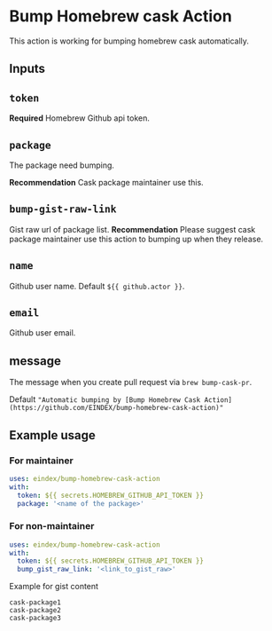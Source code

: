 # Bump Homebrew cask Action

This action is working for bumping homebrew cask automatically.

## Inputs

## `token`
**Required** Homebrew Github api token.

## `package`
The package need bumping.

**Recommendation** Cask package maintainer use this.

## `bump-gist-raw-link`
Gist raw url of package list.
**Recommendation** Please suggest cask package maintainer use this action to bumping up when they release.

## `name`
Github user name. Default `${{ github.actor }}`.

## `email`
Github user email.

## message
The message when you create pull request via `brew bump-cask-pr`. 

Default `"Automatic bumping by [Bump Homebrew Cask Action](https://github.com/EINDEX/bump-homebrew-cask-action)"`

## Example usage

### For maintainer

```yaml
uses: eindex/bump-homebrew-cask-action
with:
  token: ${{ secrets.HOMEBREW_GITHUB_API_TOKEN }}
  package: '<name of the package>'
```

### For non-maintainer
```yaml
uses: eindex/bump-homebrew-cask-action
with:
  token: ${{ secrets.HOMEBREW_GITHUB_API_TOKEN }}
  bump_gist_raw_link: '<link_to_gist_raw>'
```

Example for gist content
```text
cask-package1
cask-package2
cask-package3
```
